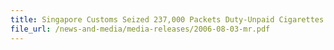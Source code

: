 ```yaml
---
title: Singapore Customs Seized 237,000 Packets Duty-Unpaid Cigarettes - The Largest Inland Haul
file_url: /news-and-media/media-releases/2006-08-03-mr.pdf
---
```

